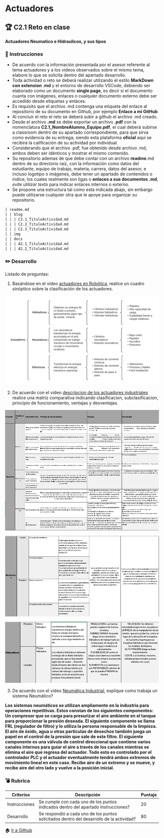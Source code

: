 # Actuadores

## :trophy: C2.1 Reto en clase

**Actuadores Neumatico e Hidraulicos, y sus tipos**

### :blue_book: Instrucciones

- De acuerdo con la información presentada por el asesor referente al tema actuadores y a los videos observados sobre el mismo tema, elabore lo que se solicita dentro del apartado desarrollo.
- Toda actividad o reto se deberá realizar utilizando el estilo **MarkDown con extension .md** y el entorno de desarrollo VSCode, debiendo ser elaborado como un documento **single page**, es decir si el documento cuanta con imágenes, enlaces o cualquier documento externo debe ser accedido desde etiquetas y enlaces.
- Es requisito que el archivo .md contenga una etiqueta del enlace al repositorio de su documento en Github, por ejemplo **Enlace a mi GitHub**
- Al concluir el reto el reto se deberá subir a github el archivo .md creado.
- Desde el archivo **.md** se debe exportar un archivo **.pdf** con la nomenclatura **C2.1_NombreAlumno_Equipo.pdf**, el cual deberá subirse a classroom dentro de su apartado correspondiente, para que sirva como evidencia de su entrega; siendo esta plataforma **oficial** aquí se recibirá la calificación de su actividad por individual.
- Considerando que el archivo .pdf, fue obtenido desde archivo .md, ambos deben ser idénticos y mostrar el mismo contenido.
- Su repositorio ademas de que debe contar con un archivo **readme**.md dentro de su directorio raíz, con la información como datos del estudiante, equipo de trabajo, materia, carrera, datos del asesor, e incluso logotipo o imágenes, debe tener un apartado de contenidos o indice, los cuales realmente son ligas o **enlaces a sus documentos .md**, _evite utilizar texto_ para indicar enlaces internos o externo.
- Se propone una estructura tal como esta indicada abajo, sin embargo puede utilizarse cualquier otra que le apoye para organizar su repositorio.  
``` 
| readme.md
| | blog
| | | C2.1_TituloActividad.md
| | | C2.2_TituloActividad.md
| | | C2.3_TituloActividad.md
| | img
| | docs
| | | A2.1_TituloActividad.md
| | | A2.2_TituloActividad.md
```

### :pencil2: Desarrollo

Listado de preguntas:

1. Basándose en el video [actuadores en Robótica](https://www.youtube.com/watch?v=e_6rjEGWqoY), realice un cuadro sinóptico sobre la clasificación de los actuadores.

<p align="center">
    <img alt="diagactuadores" src="https://github.com/olivervillalobos/SProgramables/blob/main/images/Diag_Actuadores.png?raw=true">
</p>

2. De acuerdo con el video [descripcion de los actuadores industriales](https://www.youtube.com/watch?v=mFsPxpFHajM) realice una matriz comparativa indicando clasificacion, subclasificacion, principio de funcionamiento, ventajas y desventajas.

<p align="center">
    <img alt="comparativacatuadores1" src="https://github.com/olivervillalobos/SProgramables/blob/main/images/ELECTRICOS.png?raw=true">
</p>

<p align="center">
    <img alt="comparativacatuadores2" src="https://github.com/olivervillalobos/SProgramables/blob/main/images/NEUMATICOS.png?raw=true">
</p>

<p align="center">
    <img alt="comparativacatuadores3" src="https://github.com/olivervillalobos/SProgramables/blob/main/images/hIDRAULICOS.png?raw=true">
</p>

3. De acuerdo con el video [Neumática Industrial](https://www.youtube.com/watch?v=Wee85cI6wwQ&t=394s), explique como trabaja un sistema Neumático?

**Los sistemas neumáticos se utilizan ampliamente en la industria para operaciones repetitivas. Estos constan de los siguientes componentes: Un compresor que se carga para presurizar el aire ambiente en el tanque para proporcionar la presión deseada. El siguiente componente se llama FRL (regulador de filtro) y lo utiliza la persona responsable de la limpieza. El aire de óxido, agua u otras partículas de desechos también juega un papel en el control de la presión que sale de este filtro. El siguiente componente es una válvula de control direccional que contiene varios canales internos para guiar el aire a través de los canales mientras se elimina el aire que regresa del actuador. Todo esto es controlado por el controlador PLC y el actuador eventualmente tendrá ambos extremos de movimiento lineal en este caso. Recibe aire de un extremo y se mueve, y recibe aire del otro lado y vuelve a la posición inicial.**



### :bomb: Rubrica

| Criterios     | Descripción                                                                                  | Puntaje |
| ------------- | -------------------------------------------------------------------------------------------- | ------- |
| Instrucciones | Se cumple con cada uno de los puntos indicados dentro del apartado Instrucciones?            | 20 |
| Desarrollo    | Se respondió a cada uno de los puntos solicitados dentro del desarrollo de la actividad?     | 80      |

:house: [Ir a Github](https://github.com/olivervillalobos/SProgramables)